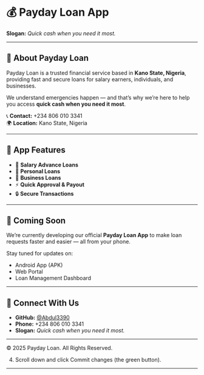 
# 💰 Payday Loan App

**Slogan:** _Quick cash when you need it most._

---

## 🏦 About Payday Loan
Payday Loan is a trusted financial service based in **Kano State, Nigeria**, providing fast and secure loans for salary earners, individuals, and businesses.

We understand emergencies happen — and that’s why we’re here to help you access **quick cash when you need it most**.

📞 **Contact:** +234 806 010 3341  
🌍 **Location:** Kano State, Nigeria  

---

## 📱 App Features
- 💸 **Salary Advance Loans**  
- 👔 **Personal Loans**  
- 🏢 **Business Loans**  
- ⚡ **Quick Approval & Payout**  
- 🔒 **Secure Transactions**

---

## 🚀 Coming Soon
We’re currently developing our official **Payday Loan App** to make loan requests faster and easier — all from your phone.

Stay tuned for updates on:
- Android App (APK)
- Web Portal
- Loan Management Dashboard

---

## 🤝 Connect With Us
- **GitHub:** [@Abdul3390](https://github.com/Abdul3390)
- **Phone:** +234 806 010 3341  
- **Slogan:** _Quick cash when you need it most._

---

© 2025 Payday Loan. All Rights Reserved.

4. Scroll down and click Commit changes (the green button).




---
